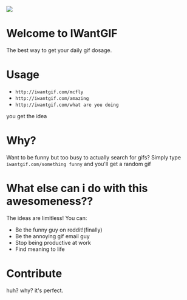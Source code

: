 ![](http://gifme.io/powered_by.png)

# Welcome to IWantGIF

The best way to get your daily gif dosage.

# Usage

- `http://iwantgif.com/mcfly`
- `http://iwantgif.com/amazing`
- `http://iwantgif.com/what are you doing`

you get the idea

# Why?

Want to be funny but too busy to actually search for gifs? 
Simply type `iwantgif.com/something funny` and you'll get a random gif

# What else can i do with this awesomeness??

The ideas are limitless!
You can:
- Be the funny guy on reddit!(finally)
- Be the annoying gif email guy
- Stop being productive at work
- Find meaning to life


# Contribute

huh? why? it's perfect.
